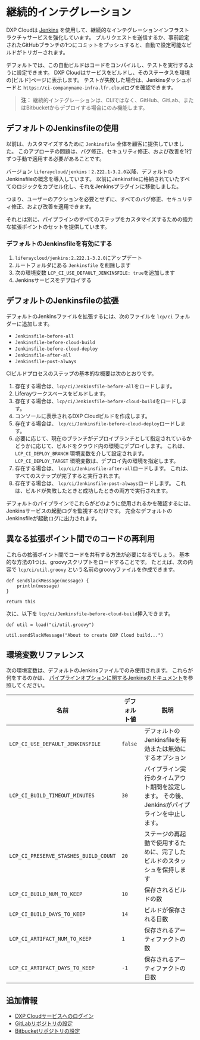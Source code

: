 # 継続的インテグレーション

DXP Cloudは [Jenkins](https://jenkins.io/) を使用して、継続的なインテグレーションインフラストラクチャサービスを強化しています。 プルリクエストを送信するか、事前設定されたGitHubブランチの1つにコミットをプッシュすると、自動で設定可能なビルドがトリガーされます。

デフォルトでは、この自動ビルドはコードをコンパイルし、テストを実行するように設定できます。 DXP Cloudはサービスをビルドし、そのステータスを環境の[ビルド]ページに表示します。 テストが失敗した場合は、Jenkinsダッシュボードと `https://ci-companyname-infra.lfr.cloud`ログを確認できます。

> **注：** 継続的インテグレーションは、CLIではなく、GitHub、GitLab、またはBitbucketからデプロイする場合にのみ機能します。

## デフォルトのJenkinsfileの使用

以前は、カスタマイズするために `Jenkinsfile` 全体を顧客に提供していました。 このアプローチの問題は、バグ修正、セキュリティ修正、および改善を1行ずつ手動で適用する必要があることです。

バージョン `liferaycloud/jenkins：2.222.1-3.2.0`以降、デフォルトのJenkinsfileの概念を導入しています。 以前にJenkinsfileに格納されていたすべてのロジックをカプセル化し、それをJenkinsプラグインに移動しました。

つまり、ユーザーのアクションを必要とせずに、すべてのバグ修正、セキュリティ修正、および改善を適用できます。

それとは別に、パイプラインのすべてのステップをカスタマイズするための強力な拡張ポイントのセットを提供しています。

### デフォルトのJenkinsfileを有効にする

1.  `liferaycloud/jenkins:2.222.1-3.2.0`にアップデート
2.  ルートフォルダにある `Jenkinsfile` を削除します
3.  次の環境変数 `LCP_CI_USE_DEFAULT_JENKINSFILE: true`を追加します
4.  Jenkinsサービスをデプロイする

## デフォルトのJenkinsfileの拡張

デフォルトのJenkinsファイルを拡張するには、次のファイルを `lcp/ci` フォルダーに追加します。

  - `Jenkinsfile-before-all`
  - `Jenkinsfile-before-cloud-build`
  - `Jenkinsfile-before-cloud-deploy`
  - `Jenkinsfile-after-all`
  - `Jenkinsfile-post-always`

CIビルドプロセスのステップの基本的な概要は次のとおりです。

1.  存在する場合は、`lcp/ci/Jenkinsfile-before-all`をロードします。
2.  Liferayワークスペースをビルドします。
3.  存在する場合は、`lcp/ci/Jenkinsfile-before-cloud-build`をロードします。
4.  コンソールに表示されるDXP Cloudビルドを作成します。
5.  存在する場合は、 `lcp/ci/Jenkinsfile-before-cloud-deploy`ロードします。
6.  必要に応じて、現在のブランチがデプロイブランチとして指定されているかどうかに応じて、ビルドをクラウド内の環境にデプロイします。 これは、 `LCP_CI_DEPLOY_BRANCH` 環境変数を介して設定されます。 `LCP_CI_DEPLOY_TARGET` 環境変数は、デプロイ先の環境を指定します。
7.  存在する場合は、 `lcp/ci/Jenkinsfile-after-all`ロードします。 これは、すべてのステップが完了すると実行されます。
8.  存在する場合は、 `lcp/ci/Jenkinsfile-post-always`ロードします。 これは、ビルドが失敗したときと成功したときの両方で実行されます。

デフォルトのパイプラインでこれらがどのように使用されるかを確認するには、Jenkinsサービスの起動ログを監視するだけです。 完全なデフォルトのJenkinsfileが起動ログに出力されます。

## 異なる拡張ポイント間でのコードの再利用

これらの拡張ポイント間でコードを共有する方法が必要になるでしょう。 基本的な方法の1つは、groovyスクリプトをロードすることです。 たとえば、次の内容で `lcp/ci/util.groovy` という名前のgroovyファイルを作成できます。

    def sendSlackMessage(message) {
        println(message)
    }
    
    return this

次に、以下を `lcp/ci/Jenkinsfile-before-cloud-build`挿入できます。

    def util = load("ci/util.groovy")
    
    util.sendSlackMessage("About to create DXP Cloud build...")

## 環境変数リファレンス

次の環境変数は、デフォルトのJenkinsファイルでのみ使用されます。 これらが何をするのかは、 [パイプラインオプションに関するJenkinsのドキュメント](https://jenkins.io/doc/book/pipeline/syntax/#options)を参照してください。

| 名前                                    | デフォルト値  | 説明                                                 |
| ------------------------------------- | ------- | -------------------------------------------------- |
| `LCP_CI_USE_DEFAULT_JENKINSFILE`      | `false` | デフォルトのJenkinsfileを有効または無効にするオプション                  |
| `LCP_CI_BUILD_TIMEOUT_MINUTES`        | `30`    | パイプライン実行のタイムアウト期間を設定します。 その後、Jenkinsがパイプラインを中止します。 |
| `LCP_CI_PRESERVE_STASHES_BUILD_COUNT` | `20`    | ステージの再起動で使用するために、完了したビルドのスタッシュを保持します               |
| `LCP_CI_BUILD_NUM_TO_KEEP`            | `10`    | 保存されるビルドの数                                         |
| `LCP_CI_BUILD_DAYS_TO_KEEP`           | `14`    | ビルドが保存される日数                                        |
| `LCP_CI_ARTIFACT_NUM_TO_KEEP`         | `1`     | 保存されるアーティファクトの数                                    |
| `LCP_CI_ARTIFACT_DAYS_TO_KEEP`        | `-1`    | 保存されるアーティファクトの日数                                   |

## 追加情報

  - [DXP Cloudサービスへのログイン](../getting-started/logging-into-your-dxp-cloud-services.md)
  - [GitLabリポジトリの設定](../getting-started/configuring-your-gitlab-repository.md)
  - [Bitbucketリポジトリの設定](../getting-started/configuring-your-bitbucket-repository.md)
